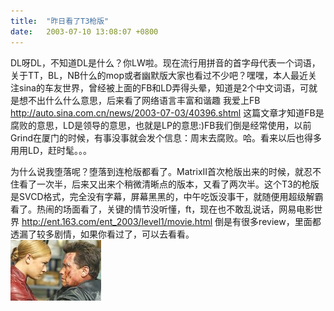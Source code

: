 ```yaml
---
title:  "昨日看了T3枪版"
date:   2003-07-10 13:08:07 +0800
---
```


DL呀DL，不知道DL是什么？你LW啦。现在流行用拼音的首字母代表一个词语，关于TT，BL，NB什么的mop或者幽默版大家也看过不少吧？嘿嘿，本人最近关注sina的车友世界，曾经被上面的FB和LD弄得头晕，知道是2个中文词语，可就是想不出什么什么意思，后来看了网络语言丰富和谐趣 我爱上FB http://auto.sina.com.cn/news/2003-07-03/40396.shtml 这篇文章才知道FB是腐败的意思，LD是领导的意思，也就是LP的意思:)FB我们倒是经常使用，以前Grind在厦门的时候，有事没事就会发个信息：周末去腐败。哈。看来以后也得多用用LD，赶时髦。。。  

为什么说我堕落呢？堕落到连枪版都看了。MatrixII首次枪版出来的时候，就忍不住看了一次半，后来又出来个稍微清晰点的版本，又看了两次半。这个T3的枪版是SVCD格式，完全没有字幕，屏幕黑黑的，中午吃饭没事干，就随便用超级解霸看了。热闹的场面看了，关键的情节没听懂，ft，现在也不敢乱说话，网易电影世界 http://ent.163.com/ent_2003/level1/movie.html 倒是有很多review，里面都透漏了较多剧情，如果你看过了，可以去看看。  
![](/images/2011/movie/t3.jpg)  

